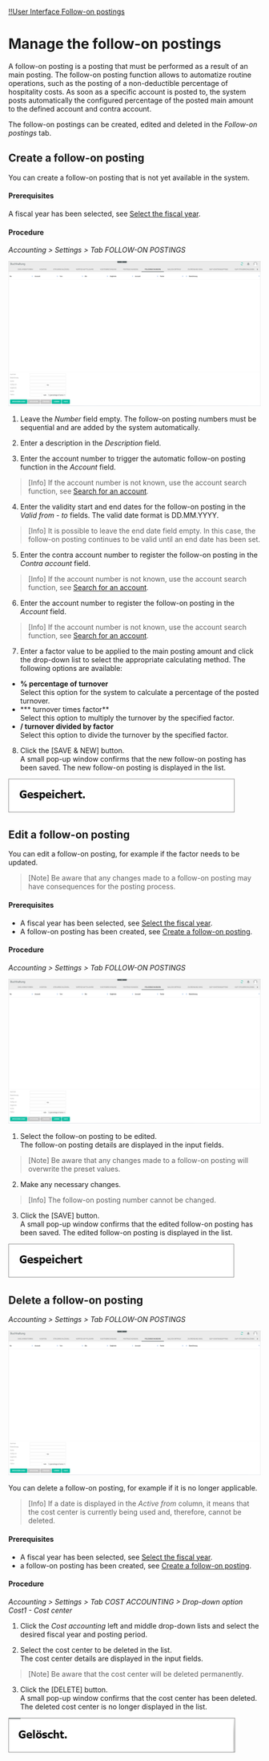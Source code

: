 [!!User Interface Follow-on postings](../UserInterface/02g_FollowOnBookings.md)  


# Manage the follow-on postings

A follow-on posting is a posting that must be performed as a result of an main posting. The follow-on posting function allows to automatize routine operations, such as the posting of a non-deductible percentage of hospitality costs. As soon as a specific account is posted to, the system posts automatically the configured percentage of the posted main amount to the defined account and contra account.

The follow-on postings can be created, edited and deleted in the *Follow-on postings* tab.


##  Create a follow-on posting

You can create a follow-on posting that is not yet available in the system.

#### Prerequisites

A fiscal year has been selected, see [Select the fiscal year](../Operation/01_SelectFiscalYear.md).

#### Procedure

*Accounting > Settings > Tab FOLLOW-ON POSTINGS*

![Follow-on postings](../../Assets/Screenshots/RetailSuiteAccounting/Settings/FollowOnBookings/FollowOnBookings.png "[Follow-on postings]")

1. Leave the *Number* field empty. The follow-on posting numbers must be sequential and are added by the system automatically.

2. Enter a description in the *Description* field.    

3. Enter the account number to trigger the automatic follow-on posting function in the *Account* field.  

  > [Info] If the account number is not known, use the account search function, see [Search for an account](../Operation/14_SearchAccounting.md#search-for-an-account).

4. Enter the validity start and end dates for the follow-on posting in the *Valid from - to* fields. The valid date format is DD.MM.YYYY.  

  > [Info] It is possible to leave the end date field empty. In this case, the follow-on posting continues to be valid until an end date has been set.

5. Enter the contra account number to register the follow-on posting in the *Contra account* field.

  > [Info] If the account number is not known, use the account search function, see [Search for an account](../Operation/14_SearchAccounting.md#search-for-an-account).

6. Enter the account number to register the follow-on posting in the *Account* field.

  > [Info] If the account number is not known, use the account search function, see [Search for an account](../Operation/14_SearchAccounting.md#search-for-an-account).

7. Enter a factor value to be applied to the main posting amount and click the drop-down list to select the appropriate calculating method. The following options are available:  

  - **% percentage of turnover**  
  Select this option for the system to calculate a percentage of the posted turnover.
  - *** turnover times factor**  
  Select this option to multiply the turnover by the specified factor.
  - **/ turnover divided by factor**  
  Select this option to divide the turnover by the specified factor.

  [comment]: <> (Check, wie das funktioniert/ob das stimmt.)

8. Click the [SAVE & NEW] button.  
A small pop-up window confirms that the new follow-on posting has been saved. The new follow-on posting is displayed in the list.

  ![Saved](../../Assets/Screenshots/RetailSuiteAccounting/Settings/FollowOnBookings/Saved.png "[Saved]")


##  Edit a follow-on posting

You can edit a follow-on posting, for example if the factor needs to be updated.  

  > [Note] Be aware that any changes made to a follow-on posting may have consequences for the posting process.

#### Prerequisites

- A fiscal year has been selected, see [Select the fiscal year](../Operation/01_SelectFiscalYear.md).
- A follow-on posting has been created, see [Create a follow-on posting](#create-a-cost-posting).

#### Procedure

*Accounting > Settings > Tab FOLLOW-ON POSTINGS*

![Follow-on postings](../../Assets/Screenshots/RetailSuiteAccounting/Settings/FollowOnBookings/FollowOnBookings.png "[Follow-on postings]")

1. Select the follow-on posting to be edited.  
The follow-on posting details are displayed in the input fields.

  > [Note] Be aware that any changes made to a follow-on posting will overwrite the preset values.

2. Make any necessary changes.  

  > [Info] The follow-on posting number cannot be changed.

3. Click the [SAVE] button.  
A small pop-up window confirms that the edited follow-on posting has been saved. The edited follow-on posting is displayed in the list.

  ![Saved](../../Assets/Screenshots/RetailSuiteAccounting/Settings/CostAccounting/Saved.png "[Saved]")


##  Delete a follow-on posting

*Accounting > Settings > Tab FOLLOW-ON POSTINGS*

![Follow-on postings](../../Assets/Screenshots/RetailSuiteAccounting/Settings/FollowOnBookings/FollowOnBookings.png "[Follow-on postings]")

You can delete a follow-on posting, for example if it is no longer applicable.

 > [Info] If a date is displayed in the *Active from* column, it means that the cost center is currently being used and, therefore, cannot be deleted.

#### Prerequisites

- A fiscal year has been selected, see [Select the fiscal year](../Operation/01_SelectFiscalYear.md).
- a follow-on posting has been created, see [Create a follow-on posting](#create-a-cost-center).

#### Procedure

*Accounting > Settings > Tab COST ACCOUNTING > Drop-down option Cost1 - Cost center*

1. Click the *Cost accounting* left and middle drop-down lists and select the desired fiscal year and posting period.  

2. Select the cost center to be deleted in the list.  
The cost center details are displayed in the input fields.

  > [Note] Be aware that the cost center will be deleted permanently.

3. Click the [DELETE] button.  
A small pop-up window confirms that the cost center has been deleted. The deleted cost center is no longer displayed in the list.

  ![Deleted](../../Assets/Screenshots/RetailSuiteAccounting/Settings/CostAccounting/Deleted.png "[Deleted]")
